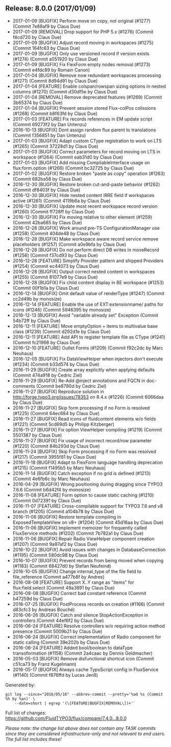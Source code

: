 ## Release: 8.0.0 (2017/01/09)

* 2017-01-09 [BUGFIX] Perform move on copy, not original (#1277) (Commit 7e88af9 by Claus Due)
* 2017-01-09 [REMOVAL] Drop support for PHP 5.x (#1276) (Commit f4cd720 by Claus Due)
* 2017-01-09 [BUGFIX] Adjust record moving in workspaces (#1275) (Commit 164fc63 by Claus Due)
* 2017-01-09 [BUGFIX] Only use versioned record if version exists (#1274) (Commit a051920 by Claus Due)
* 2017-01-09 [BUGFIX] Fix FlexForm empty nodes removal (#1273) (Commit e4fdc89 by Romain Canon)
* 2017-01-04 [BUGFIX] Remove now redundant workspaces processing (#1271) (Commit 8d94d91 by Claus Due)
* 2017-01-04 [FEATURE] Enable colspan/rowspan sizing options in nested columns (#1270) (Commit d30df5e by Claus Due)
* 2017-01-04 [REMOVAL] Remove deprecated features (#1269) (Commit 3b65374 by Claus Due)
* 2017-01-04 [BUGFIX] Prevent session stored Flux-colPos colissions (#1268) (Commit b8f63fd by Claus Due)
* 2017-01-03 [FEATURE] Fix records references in EM update script (Commit 69273f2 by Dan Untenzu)
* 2016-10-13 [BUGFIX] Dont assign random flux parent to translations (Commit f356851 by Dan Untenzu)
* 2017-01-03 [BUGFIX] Adapt custom CType registration to work on LTS (#1265) (Commit 37228d1 by Claus Due)
* 2017-01-03 [BUGFIX] Correct parameters for record moving on LTS in workspace (#1264) (Commit eab31d0 by Claus Due)
* 2017-01-03 [BUGFIX] Add missing CompilableInterface usage on flux:form.option (#1266) (Commit bc32725 by Claus Due)
* 2017-01-02 [BUGFIX] Restore broken "paste as copy" operation (#1263) (Commit 682ba58 by Claus Due)
* 2016-12-30 [BUGFIX] Restore broken cut-and-paste behavior (#1262) (Commit df8403f by Claus Due)
* 2016-12-30 [BUGFIX] Hide nested content IRRE field if workspaces active (#1261) (Commit 4119b6a by Claus Due)
* 2016-12-30 [BUGFIX] Update most recent workspace record version (#1260) (Commit ff728ff by Claus Due)
* 2016-12-30 [BUGFIX] Fix moving relative to other element (#1259) (Commit 42ba685 by Claus Due)
* 2016-12-28 [BUGFIX] Work around pre-TS ConfigurationManager use (#1258) (Commit 404de48 by Claus Due)
* 2016-12-28 [BUGFIX] Make workspace aware record service remove placeholders (#1257) (Commit a0e9bfa by Claus Due)
* 2016-12-28 [BUGFIX] Do not perform direct DB writes in moveRecord (#1256) (Commit f37cd93 by Claus Due)
* 2016-12-28 [FEATURE] Simplify Provider pattern and shipped Providers (#1254) (Commit ec44073 by Claus Due)
* 2016-12-28 [BUGFIX] Output correct nested content in workspaces (#1255) (Commit 81077e9 by Claus Due)
* 2016-12-28 [BUGFIX] Fix child content display in BE workspace (#1253) (Commit 00f1b1a by Claus Due)
* 2016-12-14 [BUGFIX] Omit default value of renderType (#1247) (Commit cc2d49b by monosize)
* 2016-12-14 [FEATURE] Enable the use of EXT:extensionname/ paths for icons (#1246) (Commit 5946395 by monosize)
* 2016-12-13 [BUGFIX] Avoid "variable already set" Exception (Commit 54b72ff by Claus Due)
* 2016-12-11 [FEATURE] Move emptyOption + items to multivalue base class (#1239) (Commit d292d1e by Claus Due)
* 2016-12-11 [FEATURE] Add API to register template file as CType (#1241) (Commit fc21968 by Claus Due)
* 2016-12-10 [FEATURE] Outlet Forms (#1209) (Commit f92c2dc by Marc Neuhaus)
* 2016-12-05 [BUGFIX] Fix DataViewHelper when injectors don't execute (#1234) (Commit b33d574 by Claus Due)
* 2016-11-29 [BUGFIX] Create array explicitly when applying defaults (Commit 474a918 by Cedric Ziel)
* 2016-11-29 [BUGFIX] Re-Add @inject annotations and FQCN in doc-comments (Commit be8780d by Cedric Ziel)
* 2016-11-27 [BUGFIX] Reproduce solution in http://forge.typo3.org/issues/78353 on 8.4.x (#1226) (Commit 6066daa by Claus Due)
* 2016-11-27 [BUGFIX] Skip form processing if no Form is resolved (#1225) (Commit 64ec684 by Claus Due)
* 2016-11-27 [BUGFIX] Read icons of fluidcontent elements w/o fields (#1221) (Commit 5cd69d5 by Philipp Kitzberger)
* 2016-11-27 [BUGFIX] Fix option ViewHelper compiling (#1219) (Commit 5501387 by Claus Due)
* 2016-11-27 [BUGFIX] Fix usage of incorrect record/row parameter (#1220) (Commit 84b293d by Claus Due)
* 2016-11-24 [BUGFIX] Skip Form processing if no Form was resolved (#1217) (Commit 3955f81 by Claus Due)
* 2016-11-18 [BUGFIX] Adapt to FlexForm language handling deprecation (#1215) (Commit f1495b5 by Marc Neuhaus)
* 2016-11-14 [BUGFIX] Catch exception if no grid is defined (#1213) (Commit 4e6fb6c by Marc Neuhaus)
* 2016-04-29 [BUGFIX] Wrong positioning during dragging since TYPO3 7.6.6 (Commit b6d42f4 by monosize)
* 2016-11-08 [FEATURE] Form option to cause static caching (#1210) (Commit 0d72391 by Claus Due)
* 2016-11-07 [FEATURE] Cross-compilable support for TYPO3 7.6 and v8 branch (#1205) (Commit a104b78 by Claus Due)
* 2016-11-06 [BUGFIX] Restore template compiling in ExposedTemplateView on v8+ (#1204) (Commit 45d16aa by Claus Due)
* 2016-11-06 [BUGFIX] Implement memoizer for frequently called FluxService methods (#1202) (Commit 7b782a1 by Claus Due)
* 2016-11-06 [BUGFIX] Repair Radio ViewHelper component creation (#1207) (Commit 9a97af2 by Claus Due)
* 2016-10-22 [BUGFIX] Avoid issues with changes in DatabaseConnection (#1195) (Commit 580dc98 by Claus Due)
* 2016-10-07 [BUGFIX] Prevent records from being moved when copying (#1183) (Commit 68427d0 by Stefan Neufeind)
* 2016-10-05 [BUGFIX] Change internal_type of the file field to file_reference (Commit a477b8f by Andres)
* 2016-08-08 [FEATURE] Support X..Y range as "items" for flux:field.select (Commit 49a3891 by Claus Due)
* 2016-08-08 [BUGFIX] Correct bad constant reference (Commit b47259d by Claus Due)
* 2016-07-25 [BUGFIX] PostProcess records on creation (#1166) (Commit d83cfc3 by Andreas Bouché)
* 2016-06-26 [BUGFIX] Catch and silence StopActionException in controllers (Commit 44ef6f2 by Claus Due)
* 2016-06-24 [FEATURE] Resolve controllers w/o requiring action method presence (Commit 5009b21 by Claus Due)
* 2016-06-24 [BUGFIX] Correct implementation of Radio component for static calling (Commit 39e202b by Claus Due)
* 2016-06-24 [FEATURE] Added bool/boolean to dataType transoformation (#1158) (Commit 2a4caac by Dennis Geldmacher)
* 2016-05-03 [BUGFIX] Remove disfunctional shortcut icon (Commit c51ca73 by Franz Kugelmann)
* 2016-05-17 [BUGFIX] Always cache TypoScript config in FluxService (#1140) (Commit f876ffd by Lucas Jenß)

Generated by:

```
git log --since="2016/05/16" --abbrev-commit --pretty='%ad %s (Commit %h by %an)' \
    --date=short | egrep '(\[FEATURE|BUGFIX|REMOVAL\])+'`
```

Full list of changes: https://github.com/FluidTYPO3/flux/compare/7.4.0...8.0.0

*Please note: the change list above does not contain any TASK commits since they are considered 
infrastructure-only and not relevant to end users. The full list includes these!*

